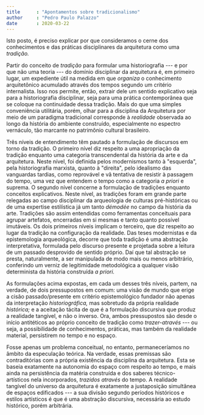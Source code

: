 ```yaml
---
title      : "Apontamentos sobre tradicionalismo"
author     : "Pedro Paulo Palazzo"
date       : 2020-03-22
---
```


Isto posto, é preciso explicar por que consideramos o cerne dos
conhecimentos e das práticas disciplinares da arquitetura como uma
*tradição.*

Partir do conceito de *tradição* para formular uma historiografia --- e
por que não uma teoria --- do domínio disciplinar da arquitetura é, em
primeiro lugar, um expediente útil na medida em que *organiza* o
conhecimento arquitetônico acumulado através dos tempos segundo um
critério internalista. Isso nos permite, então, extrair dele um sentido
explicativo seja para a historiografia disciplinar, seja para uma
prática contemporânea que se coloque na continuidade dessa tradição.
Mais do que uma simples conveniência utilitária, porém, olhar para a
disciplina da Arquitetura por meio de um paradigma tradicional
corresponde à *realidade* observada ao longo da história do ambiente
construído, especialmente no espectro vernáculo, tão marcante no
patrimônio cultural brasileiro.

Três níveis de entendimento têm pautado a formulação de discursos em
torno da tradição.
O primeiro nível diz respeito a uma apropriação da tradição enquanto uma
categoria transcendental da história da arte e da arquitetura. Neste
nível, foi definida pelos modernismos tanto à "esquerda", pela
historiografia marxista, quanto à "direita", pelo idealismo das
vanguardas tardias, como reprovável e vã tentativa de resistir à
passagem do tempo, uma vez que entendem o tempo como a categoria *a
priori* e suprema.
O segundo nível concerne a formulação de tradições enquanto conceitos
explicativos. Neste nível, as tradições foram em grande parte relegadas
ao campo disciplinar da arqueologia de culturas pré-históricas ou de uma
expertise estilística já um tanto *démodée* no campo da história da
arte. Tradições são assim entendidas como ferramentas conceituais para
agrupar artefatos, encerradas em si mesmas e tanto quanto possível
imutáveis.
Os dois primeiros níveis implicam o terceiro, que diz respeito ao lugar
da tradição na configuração da realidade. Das teses modernistas e da
epistemologia arqueológica, decorre que toda tradição é uma abstração
interpretativa, formulada pelo discurso presente e projetada sobre a
leitura de um passado desprovido de sentido próprio. Daí que tal
abstração se presta, naturalmente, a ser manipulada de modo mais ou
menos arbitrário, conferindo um verniz de legitimidade metodológica a
qualquer visão determinista da história construída *a priori.*

As formulações acima expostas, em cada um desses três níveis, partem, na
verdade, de dois pressupostos em comum: uma visão de mundo que erige a
cisão passado/presente em critério epistemológico fundador não apenas da
interpretação *historiográfica,* mas sobretudo da própria realidade
*histórica;* e a aceitação tácita de que é a formulação discursiva que
produz a realidade tangível, e não o inverso. Ora, ambos pressupostos
são desde o início antitéticos ao próprio conceito de tradição como
*trazer-através* --- ou seja, a possibilidade de conhecimentos,
práticas, mas também da realidade material, persistirem no tempo e no
espaço.

Fosse apenas um problema conceitual, no entanto, permaneceríamos no
âmbito da especulação teórica. Na verdade, essas premissas são
contraditórias com a própria existência da disciplina da arquitetura.
Esta se baseia exatamente na autonomia do espaço com respeito ao tempo,
e mais ainda na persistência da matéria construída e dos saberes
técnico-artísticos nela incorporados, *trazidos através* do tempo.
A realidade tangível do universo da arquitetura é exatamente a
justaposição simultânea de espaços edificados --- a sua divisão segundo
períodos históricos e estilos artísticos é que é uma abstração
discursiva, necessária ao estudo histórico, porém arbitrária.


